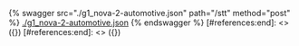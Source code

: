 [#references:start]: <> ({ "template": "openapi" })
[#references:start]: <> ({ "template": "openapi" })
{% swagger src="./g1_nova-2-automotive.json" path="/stt" method="post" %}
[./g1_nova-2-automotive.json](./g1_nova-2-automotive.json)
{% endswagger %}
[#references:end]: <> ({})
[#references:end]: <> ({})